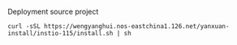 Deployment source project

```
curl -sSL https://wengyanghui.nos-eastchina1.126.net/yanxuan-install/instio-115/install.sh | sh
```